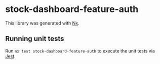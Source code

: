 # stock-dashboard-feature-auth

This library was generated with [Nx](https://nx.dev).

## Running unit tests

Run `nx test stock-dashboard-feature-auth` to execute the unit tests via [Jest](https://jestjs.io).
